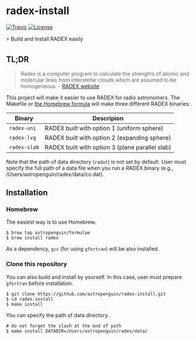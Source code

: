 # radex-install

[![Travis](https://img.shields.io/travis/astropenguin/radex-install/master.svg?label=Travis%20CI)](https://travis-ci.org/astropenguin/radex-install)
[![License](https://img.shields.io/badge/license-MIT-blue.svg?label=License)](LICENSE)

:zap: Build and Install RADEX easily

## TL;DR

> Radex is a computer program to calculate the strengths of atomic and molecular lines from interstellar clouds which are assumed to be homogeneous. - [RADEX website](https://personal.sron.nl/~vdtak/radex/index.shtml)

This project will make it easier to use RADEX for radio astronomers.
The Makefile or [the Homebrew formula](https://github.com/astropenguin/homebrew-formulae) will make three different RADEX binaries:

| Binary | Descripion |
| --- | --- |
| `radex-uni` | RADEX built with option 1 (uniform sphere) |
| `radex-lvg` | RADEX built with option 2 (expanding sphere) |
| `radex-slab` | RADEX built with option 3 (plane parallel slab) |

Note that the path of data directory (`radat`) is not set by default.
User must specify the full path of a data file when you run a RADEX binary
(e.g., /Users/astropenguin/radex/data/co.dat).

## Installation

### Homebrew

The easiest way is to use Homebrew.

```shell
$ brew tap astropenguin/formulae
$ brew install radex
```

As a dependency, `gcc` (for using `gfortran`) will be also installed.

### Clone this repository

You can also build and install by yourself.
In this case, user must prepare `gfortran` before installation.

```shell
$ git clone https://github.com/astropenguin/radex-install.git
$ cd radex-install
$ make install
```

You can specify the path of data directory.

```shell
# do not forget the slash at the end of path
$ make install DATADIR=/Users/astropenguin/radex/data/
```
